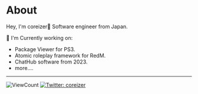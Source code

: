 # About

Hey, I'm coreizer👋 Software engineer from Japan.

📄 I'm Currently working on:

- Package Viewer for PS3.
- Atomic roleplay framework for RedM.
- ChatHub software from 2023.
- more....

---

![ViewCount](https://views.whatilearened.today/views/github/coreizer/views.svg?cache=remove)
[![Twitter: coreizer](https://img.shields.io/twitter/follow/coreizer?style=social)](https://twitter.com/coreizer)
